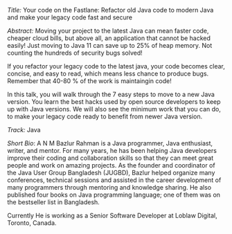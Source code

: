 *Title:* Your code on the Fastlane: Refactor old Java code to modern Java and make your legacy code fast and secure 

*Abstract:*
Moving your project to the latest Java can mean faster code, cheaper cloud bills, but above all, an application that cannot be hacked easily! Just moving to Java 11 can save up to 25% of heap memory. Not counting the hundreds of security bugs solved!

If you refactor your legacy code to the latest java, your code becomes clear, concise, and easy to read, which means less chance to produce bugs. Remember that 40-80 % of the work is maintaingin code!

In this talk, you will walk through the 7 easy steps to move to a new Java version. You learn the best hacks used by open source developers to keep up with Java versions. We will also see the minimum work that you can do, to make your legacy code ready to benefit from newer Java version.

*Track:* Java

*Short Bio*: A N M Bazlur Rahman is a Java programmer, Java enthusiast, writer, and mentor. For many years, he has been helping Java developers improve their coding and collaboration skills so that they can meet great people and work on amazing projects. As the founder and coordinator of the Java User Group Bangladesh (JUGBD), Bazlur helped organize many conferences, technical sessions and assisted in the career development of many programmers through mentoring and knowledge sharing. He also published four books on Java programming language; one of them was on the bestseller list in Bangladesh.

Currently He is working as a Senior Software Developer at Loblaw Digital, Toronto, Canada.
